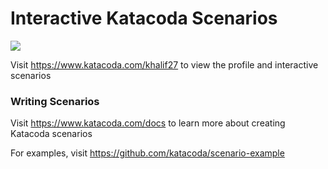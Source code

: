 # Interactive Katacoda Scenarios

[![](http://shields.katacoda.com/katacoda/khalif27/count.svg)](https://www.katacoda.com/khalif27 "Get your profile on Katacoda.com")

Visit https://www.katacoda.com/khalif27 to view the profile and interactive scenarios

### Writing Scenarios
Visit https://www.katacoda.com/docs to learn more about creating Katacoda scenarios

For examples, visit https://github.com/katacoda/scenario-example
